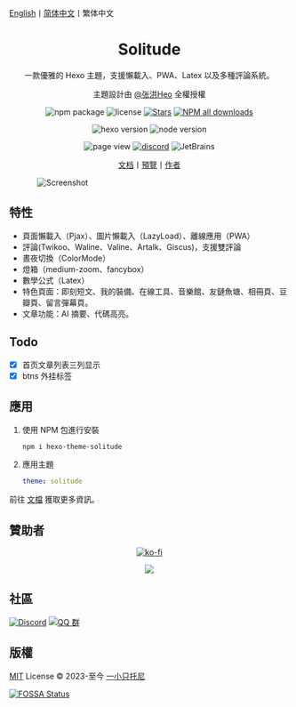 [English](README.md)丨[简体中文](README_zh-Hans.md)丨繁体中文

<div align="center">

  <h1>Solitude</h1>

  一款優雅的 Hexo 主題，支援懶載入、PWA、Latex 以及多種評論系統。

   主題設計由 [@张洪Heo](https://github.com/zhheo) 全權授權

![npm package](https://img.shields.io/npm/v/hexo-theme-solitude?style=for-the-badge)
![license](https://img.shields.io/github/license/everfu/hexo-theme-solitude?color=FF5531&style=for-the-badge)
[![Stars](https://img.shields.io/github/stars/everfu/hexo-theme-solitude?style=for-the-badge)](https://github.com/everfu/hexo-theme-solitude/stargazers)
[![NPM all downloads](https://img.shields.io/npm/dy/hexo-theme-solitude?color=white&style=for-the-badge)](https://www.npmjs.com/package/hexo-theme-solitude)

![hexo version](https://img.shields.io/badge/hexo-7.0.0+-blue?logo=hexo&logoColor=white&style=for-the-badge)
![node version](https://img.shields.io/badge/node-14.0.0+-white?logo=node.js&logoColor=white&style=for-the-badge)

![page view](https://komarev.com/ghpvc/?username=hexo-theme-solitude&abbreviated=true&base=12345&style=for-the-badge)
[![discord](https://img.shields.io/discord/1266610921942548553?style=for-the-badge&logo=discord&label=discord&logoColor=white)](https://discord.gg/HZXAnK4Sut)
![JetBrains](https://img.shields.io/badge/jetbrains-support-black?logo=jetbrains&style=for-the-badge)

[文档](https://solitude.js.org/)丨[預覽](https://solitude.js.org/preview/zh/)丨[作者](https://blog.everfu.cn/)

</div>

<div style="width: 80%; margin: 0 auto">

![Screenshot](.github/screenshot.avif)

</div>

## 特性

- 頁面懶載入（Pjax）、圖片懶載入（LazyLoad）、離線應用（PWA）
- 評論(Twikoo、Waline、Valine、Artalk、Giscus)，支援雙評論
- 晝夜切換（ColorMode）
- 燈箱（medium-zoom、fancybox）
- 數學公式（Latex）
- 特色頁面：即刻短文、我的裝備、在線工具、音樂館、友鏈魚塘、相冊頁、豆瓣頁、留言彈幕頁。
- 文章功能：AI 摘要、代碼高亮。

## Todo

- [x] 首页文章列表三列显示
- [x] btns 外挂标签

## 應用

1. 使用 NPM 包進行安裝
      ```bash
      npm i hexo-theme-solitude
      ```
2. 應用主題
      ```yaml
      theme: solitude
      ```

前往 [文檔](https://solitude.js.org/) 獲取更多資訊。

## 贊助者

<div align="center">

[![ko-fi](https://ko-fi.com/img/githubbutton_sm.svg)](https://ko-fi.com/W7W1YSMOK)

</div>

<p align="center">
  <a href="https://cdn.jsdelivr.net/gh/efuo/static/sponsors.svg">
    <img src='https://cdn.jsdelivr.net/gh/efuo/static/sponsors.svg'/>
  </a>
</p>

## 社區

[![Discord](https://img.shields.io/discord/1266610921942548553?style=for-the-badge&logo=discord&label=discord&logoColor=white)](https://discord.gg/HZXAnK4Sut)
[![QQ 群](https://img.shields.io/badge/QQ%20群-948375336-FFD700?logo=Tencent-QQ&logoColor=white&style=for-the-badge)](https://qm.qq.com/q/mxfomMvJPG)

## 版權

[MIT](./LICENSE) License &copy; 2023-至今 [一小只托尼](https://github.com/everfu)

[![FOSSA Status](https://app.fossa.com/api/projects/git%2Bgithub.com%2Fvalor-x%2Fhexo-theme-solitude.svg?type=large)](https://app.fossa.com/projects/git%2Bgithub.com%2Fvalor-x%2Fhexo-theme-solitude?ref=badge_large)
